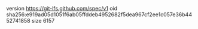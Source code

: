 version https://git-lfs.github.com/spec/v1
oid sha256:e919ad05d1051f6ab05ffddeb4952682f5dea967cf2ee1c057e36b4452741858
size 6157
